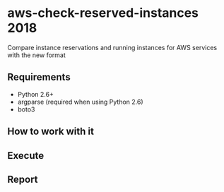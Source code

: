 # aws-check-reserved-instances 2018
Compare instance reservations and running instances for AWS services with the new format


## Requirements

- Python 2.6+
- argparse (required when using Python 2.6)
- boto3

## How to work with it

## Execute

## Report

